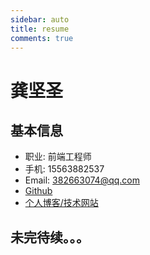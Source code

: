 ```yaml
---
sidebar: auto
title: resume
comments: true
---
```


# 龚坚圣

## 基本信息

- 职业: 前端工程师 
- 手机: 15563882537
- Email: 382663074@qq.com
- [Github](https://github.com/GongJS) 
- [个人博客/技术网站](https://gongjs.github.io/)

## 未完待续。。。
